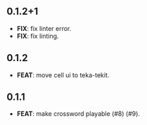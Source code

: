 ## 0.1.2+1

 - **FIX**: fix linter error.
 - **FIX**: fix linting.

## 0.1.2

 - **FEAT**: move cell ui to teka-tekit.

## 0.1.1

 - **FEAT**: make crossword playable (#8) (#9).

